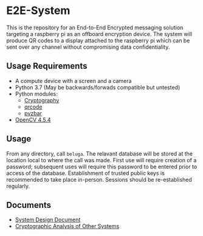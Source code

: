 # E2E-System

This is the repository for an End-to-End Encrypted messaging solution targeting a raspberry pi as an offboard encryption device. The system will produce QR codes to a display attached to the raspberry pi which can be sent over any channel without compromising data confidentiality.

## Usage Requirements

* A compute device with a screen and a camera
* Python 3.7 (May be backwards/forwads compatible but untested)
* Python modules:
  * [Cryptography](https://pypi.org/project/cryptography/)
  * [qrcode](https://pypi.org/project/qrcode/)
  * [pyzbar](https://pypi.org/project/pyzbar/)
* [OpenCV 4.5.4](https://qengineering.eu/install-opencv-4.5-on-raspberry-pi-4.html)

## Usage

From any directory, call `beluga`. The relavant database will be stored at the location local to where the call was made. First use will require creation of a password; subsequent uses will require this password to be entered prior to access of the database. Establishment of trusted public keys is recommended to take place in-person. Sessions should be re-established regularly.

## Documents

* [System Design Document](https://github.gatech.edu/jlyons3/e2e-system/blob/63914044cc1f510431c9c68bf7e5050aa5f48d9d/Documents/system-design.md)
* [Cryptographic Analysis of Other Systems](https://github.gatech.edu/jlyons3/e2e-system/blob/c6f067ad5d362520de551f16754d2006916249e3/Documents/existing-service-analysis.md)
